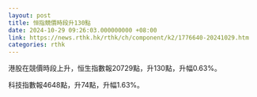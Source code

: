 ```yaml
---
layout: post
title: 恒指競價時段升130點
date: 2024-10-29 09:26:03.000000000 +08:00
link: https://news.rthk.hk/rthk/ch/component/k2/1776640-20241029.htm
categories: rthk
---
```


港股在競價時段上升，恒生指數報20729點，升130點，升幅0.63%。

科技指數報4648點，升74點，升幅1.63%。
